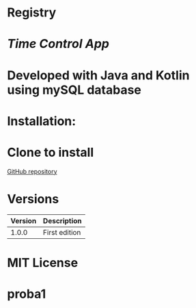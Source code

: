 # **Registry** 
# _Time Control App_

#  Developed with Java and Kotlin using mySQL database


# Installation:
# Clone to install
[GitHub repository](https://github.com/CFurri)

# Versions
| Version | Description   |
|---------|---------------|
| 1.0.0   | First edition |

# MIT License
# proba1
